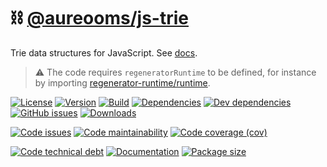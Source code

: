 :chains: [@aureooms/js-trie](https://aureooms.github.io/js-trie)
==

Trie data structures for JavaScript.
See [docs](https://aureooms.github.io/js-trie/index.html).

> :warning: The code requires `regeneratorRuntime` to be defined, for instance by importing
> [regenerator-runtime/runtime](https://www.npmjs.com/package/regenerator-runtime).

[![License](https://img.shields.io/github/license/aureooms/js-trie.svg)](https://raw.githubusercontent.com/aureooms/js-trie/main/LICENSE)
[![Version](https://img.shields.io/npm/v/@aureooms/js-trie.svg)](https://www.npmjs.org/package/@aureooms/js-trie)
[![Build](https://img.shields.io/travis/aureooms/js-trie/main.svg)](https://travis-ci.org/aureooms/js-trie/branches)
[![Dependencies](https://img.shields.io/david/aureooms/js-trie.svg)](https://david-dm.org/aureooms/js-trie)
[![Dev dependencies](https://img.shields.io/david/dev/aureooms/js-trie.svg)](https://david-dm.org/aureooms/js-trie?type=dev)
[![GitHub issues](https://img.shields.io/github/issues/aureooms/js-trie.svg)](https://github.com/aureooms/js-trie/issues)
[![Downloads](https://img.shields.io/npm/dm/@aureooms/js-trie.svg)](https://www.npmjs.org/package/@aureooms/js-trie)

[![Code issues](https://img.shields.io/codeclimate/issues/aureooms/js-trie.svg)](https://codeclimate.com/github/aureooms/js-trie/issues)
[![Code maintainability](https://img.shields.io/codeclimate/maintainability/aureooms/js-trie.svg)](https://codeclimate.com/github/aureooms/js-trie/trends/churn)
[![Code coverage (cov)](https://img.shields.io/codecov/c/gh/aureooms/js-trie/main.svg)](https://codecov.io/gh/aureooms/js-trie)
<!--[![Code coverage (alls)](https://img.shields.io/coveralls/github/aureooms/js-trie/main.svg)](https://coveralls.io/r/aureooms/js-trie)-->
<!--[![Code coverage (clim)](https://img.shields.io/codeclimate/coverage/aureooms/js-trie.svg)](https://codeclimate.com/github/aureooms/js-trie/trends/test_coverage_new_code)-->
[![Code technical debt](https://img.shields.io/codeclimate/tech-debt/aureooms/js-trie.svg)](https://codeclimate.com/github/aureooms/js-trie/trends/technical_debt)
[![Documentation](https://aureooms.github.io/js-trie/badge.svg)](https://aureooms.github.io/js-trie/source.html)
[![Package size](https://img.shields.io/bundlephobia/minzip/@aureooms/js-trie)](https://bundlephobia.com/result?p=@aureooms/js-trie)
